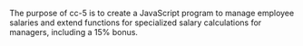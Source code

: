 The purpose of cc-5 is to create a JavaScript program to manage employee salaries and extend functions for specialized salary calculations for managers, including a 15% bonus.